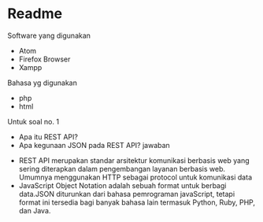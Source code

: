 # Readme
Software yang digunakan
* Atom
* Firefox Browser
* Xampp

Bahasa yg digunakan
* php
* html

Untuk soal no. 1
- Apa itu REST API?
- Apa kegunaan JSON pada REST API?
jawaban
* REST API merupakan standar arsitektur komunikasi berbasis web yang sering diterapkan dalam pengembangan layanan berbasis web. Umumnya menggunakan HTTP sebagai protocol untuk komunikasi data
* JavaScript Object Notation adalah sebuah format untuk berbagi data.JSON diturunkan dari bahasa pemrograman javaScript, tetapi format ini tersedia bagi banyak bahasa lain termasuk Python, Ruby, PHP, dan Java.
